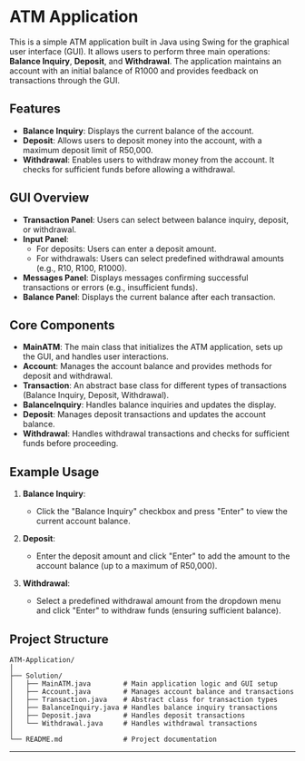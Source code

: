 # ATM Application

This is a simple ATM application built in Java using Swing for the graphical user interface (GUI). It allows users to perform three main operations: **Balance Inquiry**, **Deposit**, and **Withdrawal**. The application maintains an account with an initial balance of R1000 and provides feedback on transactions through the GUI.

## Features

- **Balance Inquiry**: Displays the current balance of the account.
- **Deposit**: Allows users to deposit money into the account, with a maximum deposit limit of R50,000.
- **Withdrawal**: Enables users to withdraw money from the account. It checks for sufficient funds before allowing a withdrawal.

## GUI Overview

- **Transaction Panel**: Users can select between balance inquiry, deposit, or withdrawal.
- **Input Panel**: 
  - For deposits: Users can enter a deposit amount.
  - For withdrawals: Users can select predefined withdrawal amounts (e.g., R10, R100, R1000).
- **Messages Panel**: Displays messages confirming successful transactions or errors (e.g., insufficient funds).
- **Balance Panel**: Displays the current balance after each transaction.

## Core Components

- **MainATM**: The main class that initializes the ATM application, sets up the GUI, and handles user interactions.
- **Account**: Manages the account balance and provides methods for deposit and withdrawal.
- **Transaction**: An abstract base class for different types of transactions (Balance Inquiry, Deposit, Withdrawal).
- **BalanceInquiry**: Handles balance inquiries and updates the display.
- **Deposit**: Manages deposit transactions and updates the account balance.
- **Withdrawal**: Handles withdrawal transactions and checks for sufficient funds before proceeding.

## Example Usage

1. **Balance Inquiry**: 
   - Click the "Balance Inquiry" checkbox and press "Enter" to view the current account balance.
   
2. **Deposit**: 
   - Enter the deposit amount and click "Enter" to add the amount to the account balance (up to a maximum of R50,000).
   
3. **Withdrawal**:
   - Select a predefined withdrawal amount from the dropdown menu and click "Enter" to withdraw funds (ensuring sufficient balance).

## Project Structure

```
ATM-Application/
│
├── Solution/
│   ├── MainATM.java        # Main application logic and GUI setup
│   ├── Account.java        # Manages account balance and transactions
│   ├── Transaction.java    # Abstract class for transaction types
│   ├── BalanceInquiry.java # Handles balance inquiry transactions
│   ├── Deposit.java        # Handles deposit transactions
│   └── Withdrawal.java     # Handles withdrawal transactions
│
└── README.md               # Project documentation
```

---
